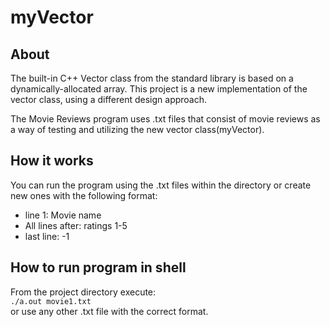 # myVector
## About

The built-in C++ Vector class from the standard library is based on a dynamically-allocated array. This project is a new implementation of the vector class, using a different design approach.

The Movie Reviews program uses .txt files that consist of movie reviews as a way of testing and utilizing the new vector class(myVector).

## How it works
You can run the program using the .txt files within the directory or create new ones with the following format:
* line 1: Movie name
* All lines after: ratings 1-5
* last line: -1

## How to run program in shell
From the project directory execute:\
```./a.out movie1.txt``` \
or use any other .txt file with the correct format.
